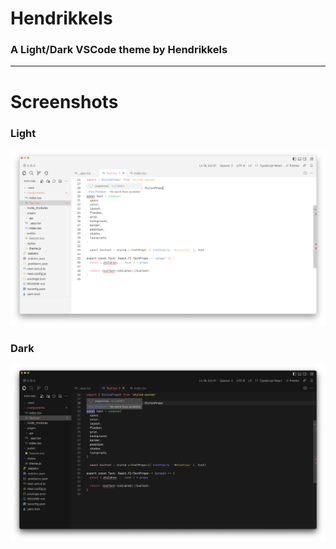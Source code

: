 # Hendrikkels
### A Light/Dark VSCode theme by Hendrikkels
---
# Screenshots

### Light
![alt text](https://github.com/hendrikkels/hendrikkels-theme/blob/main/light_thumbnail.png?raw=true)

### Dark
![alt text](https://github.com/hendrikkels/hendrikkels-theme/blob/main/dark_thumbnail.png?raw=true)
